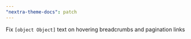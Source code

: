 ```yaml
---
"nextra-theme-docs": patch
---
```


Fix `[object Object]` text on hovering breadcrumbs and pagination links
